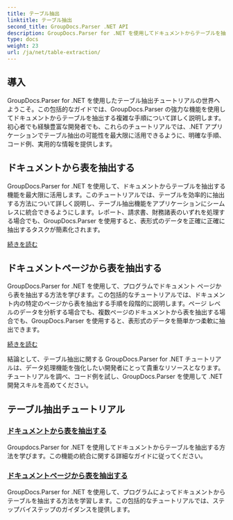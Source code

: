 ```yaml
---
title: テーブル抽出
linktitle: テーブル抽出
second_title: GroupDocs.Parser .NET API
description: GroupDocs.Parser for .NET を使用してドキュメントからテーブルを抽出する方法を習得します。効率的なデータ処理のためにプログラムでテーブルを抽出する方法を学習します。
type: docs
weight: 23
url: /ja/net/table-extraction/
---
```

## 導入

GroupDocs.Parser for .NET を使用したテーブル抽出チュートリアルの世界へようこそ。この包括的なガイドでは、GroupDocs.Parser の強力な機能を使用してドキュメントからテーブルを抽出する複雑な手順について詳しく説明します。初心者でも経験豊富な開発者でも、これらのチュートリアルでは、.NET アプリケーションでテーブル抽出の可能性を最大限に活用できるように、明確な手順、コード例、実用的な情報を提供します。

## ドキュメントから表を抽出する
GroupDocs.Parser for .NET を使用して、ドキュメントからテーブルを抽出する機能を最大限に活用します。このチュートリアルでは、テーブルを効率的に抽出する方法について詳しく説明し、テーブル抽出機能をアプリケーションにシームレスに統合できるようにします。レポート、請求書、財務諸表のいずれを処理する場合でも、GroupDocs.Parser を使用すると、表形式のデータを正確に正確に抽出するタスクが簡素化されます。

[続きを読む](./extract-tables-from-document/)

## ドキュメントページから表を抽出する
GroupDocs.Parser for .NET を使用して、プログラムでドキュメント ページから表を抽出する方法を学びます。この包括的なチュートリアルでは、ドキュメント内の特定のページから表を抽出する手順を段階的に説明します。ページ レベルのデータを分析する場合でも、複数ページのドキュメントから表を抽出する場合でも、GroupDocs.Parser を使用すると、表形式のデータを簡単かつ柔軟に抽出できます。

[続きを読む](./extract-tables-from-document-page/)

結論として、テーブル抽出に関する GroupDocs.Parser for .NET チュートリアルは、データ処理機能を強化したい開発者にとって貴重なリソースとなります。チュートリアルを調べ、コード例を試し、GroupDocs.Parser を使用して .NET 開発スキルを高めてください。
## テーブル抽出チュートリアル
### [ドキュメントから表を抽出する](./extract-tables-from-document/)
Groupdocs.Parser for .NET を使用してドキュメントからテーブルを抽出する方法を学びます。この機能の統合に関する詳細なガイドに従ってください。
### [ドキュメントページから表を抽出する](./extract-tables-from-document-page/)
GroupDocs.Parser for .NET を使用して、プログラムによってドキュメントからテーブルを抽出する方法を学習します。この包括的なチュートリアルでは、ステップバイステップのガイダンスを提供します。